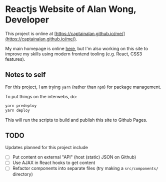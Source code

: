 # Reactjs Website of Alan Wong, Developer

This project is online at [https://captainalan.github.io/me/](https://captainalan.github.io/me/).

My main homepage is online [here](https://captainalan.github.io/), but I'm also working on this site to improve my skills using modern  frontend tooling (e.g. React, CSS3 features).

## Notes to self

For this project, I am trying `yarn` (rather than `npm`) for package management.

To put things on the interwebs, do:

```bash
yarn predeploy
yarn deploy
```

This will run the scripts to build and publish this site to Github Pages.

## TODO

Updates planned for this project include

- [ ] Put content on external "API" (host (static) JSON on Github)
- [ ] Use AJAX in React hooks to get content
- [ ] Refactor components into separate files (try making a `src/components/` directory)